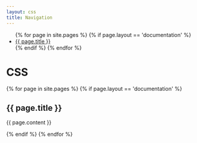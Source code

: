 ```yaml
---
layout: css
title: Navigation
---
```


<div class="row">
	<aside class="col-s-4 col-m-3 col-l-3">
		<ul class="nav nav-menu">
		    {% for page in site.pages %}
			  {% if page.layout == 'documentation' %}  
			    <li><a href="#{{ page.title }}">{{ page.title }}</a></li>
			  {% endif %}
			{% endfor %}
		  </ul>
	</aside>
	<div class="col-s-4 col-m-9 col-l-9">
		<h1>CSS</h1>
		{% for page in site.pages %}
		  {% if page.layout == 'documentation' %}  
		    <h2><a name="{{ page.title }}" id="{{ page.title }}">{{ page.title }}</a></h2>
		    <p>{{ page.content }}</p>
		  {% endif %}
		{% endfor %}
	</div>
</div>